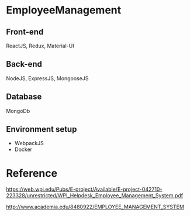# EmployeeManagement

## Front-end

ReactJS, Redux, Material-UI

## Back-end

NodeJS, ExpressJS, MongooseJS

## Database

MongoDb

## Environment setup

- WebpackJS
- Docker



# Reference
https://web.wpi.edu/Pubs/E-project/Available/E-project-042710-223328/unrestricted/WPI_Helpdesk_Employee_Management_System.pdf

http://www.academia.edu/8480922/EMPLOYEE_MANAGEMENT_SYSTEM
